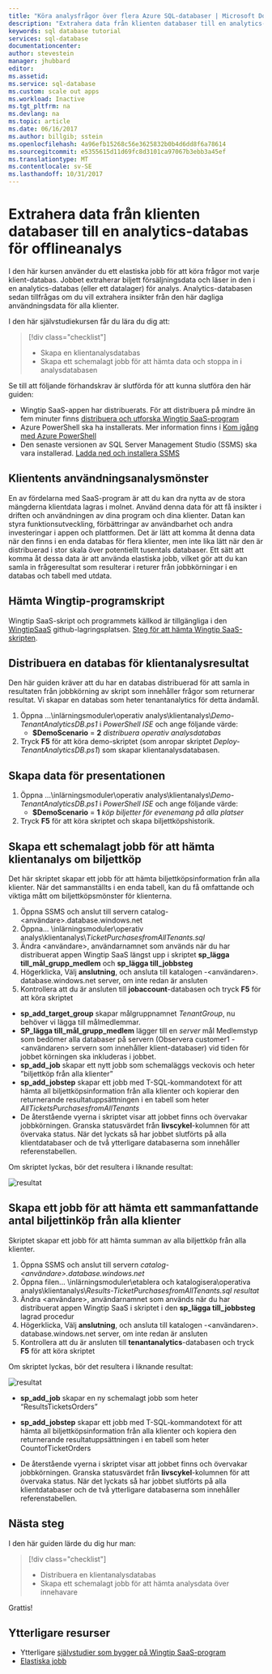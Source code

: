 ```yaml
---
title: "Köra analysfrågor över flera Azure SQL-databaser | Microsoft Docs"
description: "Extrahera data från klienten databaser till en analytics-databas för offlineanalys"
keywords: sql database tutorial
services: sql-database
documentationcenter: 
author: stevestein
manager: jhubbard
editor: 
ms.assetid: 
ms.service: sql-database
ms.custom: scale out apps
ms.workload: Inactive
ms.tgt_pltfrm: na
ms.devlang: na
ms.topic: article
ms.date: 06/16/2017
ms.author: billgib; sstein
ms.openlocfilehash: 4a96efb15268c56e3625832b0b4d6dd8f6a78614
ms.sourcegitcommit: e5355615d11d69fc8d3101ca97067b3ebb3a45ef
ms.translationtype: MT
ms.contentlocale: sv-SE
ms.lasthandoff: 10/31/2017
---
```

# <a name="extract-data-from-tenant-databases-into-an-analytics-database-for-offline-analysis"></a>Extrahera data från klienten databaser till en analytics-databas för offlineanalys

I den här kursen använder du ett elastiska jobb för att köra frågor mot varje klient-databas. Jobbet extraherar biljett försäljningsdata och läser in den i en analytics-databas (eller ett datalager) för analys. Analytics-databasen sedan tillfrågas om du vill extrahera insikter från den här dagliga användningsdata för alla klienter.


I den här självstudiekursen får du lära du dig att:

> [!div class="checklist"]
> * Skapa en klientanalysdatabas
> * Skapa ett schemalagt jobb för att hämta data och stoppa in i analysdatabasen

Se till att följande förhandskrav är slutförda för att kunna slutföra den här guiden:

* Wingtip SaaS-appen har distribuerats. För att distribuera på mindre än fem minuter finns [distribuera och utforska Wingtip SaaS-program](sql-database-saas-tutorial.md)
* Azure PowerShell ska ha installerats. Mer information finns i [Kom igång med Azure PowerShell](https://docs.microsoft.com/powershell/azure/get-started-azureps)
* Den senaste versionen av SQL Server Management Studio (SSMS) ska vara installerad. [Ladda ned och installera SSMS](https://docs.microsoft.com/sql/ssms/download-sql-server-management-studio-ssms)

## <a name="tenant-operational-analytics-pattern"></a>Klientents användningsanalysmönster

En av fördelarna med SaaS-program är att du kan dra nytta av de stora mängderna klientdata lagras i molnet. Använd denna data för att få insikter i driften och användningen av dina program och dina klienter. Datan kan styra funktionsutveckling, förbättringar av användbarhet och andra investeringar i appen och plattformen. Det är lätt att komma åt denna data när den finns i en enda databas för flera klienter, men inte lika lätt när den är distribuerad i stor skala över potentiellt tusentals databaser. Ett sätt att komma åt dessa data är att använda elastiska jobb, vilket gör att du kan samla in frågeresultat som resulterar i returer från jobbkörningar i en databas och tabell med utdata.

## <a name="get-the-wingtip-application-scripts"></a>Hämta Wingtip-programskript

Wingtip SaaS-skript och programmets källkod är tillgängliga i den [WingtipSaaS](https://github.com/Microsoft/WingtipSaaS) github-lagringsplatsen. [Steg för att hämta Wingtip SaaS-skripten](sql-database-wtp-overview.md#download-and-unblock-the-wingtip-saas-scripts).

## <a name="deploy-a-database-for-tenant-analytics-results"></a>Distribuera en databas för klientanalysresultat

Den här guiden kräver att du har en databas distribuerad för att samla in resultaten från jobbkörning av skript som innehåller frågor som returnerar resultat. Vi skapar en databas som heter tenantanalytics för detta ändamål.

1. Öppna ...\\inlärningsmoduler\\operativ analys\\klientanalys\\*Demo-TenantAnalyticsDB.ps1* i *PowerShell ISE* och ange följande värde:
   * **$DemoScenario** = **2** *distribuera operativ analysdatabas*
1. Tryck **F5** för att köra demo-skriptet (som anropar skriptet *Deploy-TenantAnalyticsDB.ps1*) som skapar klientanalysdatabasen.

## <a name="create-some-data-for-the-demo"></a>Skapa data för presentationen

1. Öppna ...\\inlärningsmoduler\\operativ analys\\klientanalys\\*Demo-TenantAnalyticsDB.ps1* i *PowerShell ISE* och ange följande värde:
   * **$DemoScenario** = **1** *köp biljetter för evenemang på alla platser*
1. Tryck **F5** för att köra skriptet och skapa biljettköpshistorik.


## <a name="create-a-scheduled-job-to-retrieve-tenant-analytics-about-ticket-purchases"></a>Skapa ett schemalagt jobb för att hämta klientanalys om biljettköp

Det här skriptet skapar ett jobb för att hämta biljettköpsinformation från alla klienter. När det sammanställts i en enda tabell, kan du få omfattande och viktiga mått om biljettköpsmönster för klienterna.

1. Öppna SSMS och anslut till servern catalog-&lt;användare&gt;.database.windows.net
1. Öppna... \\inlärningsmoduler\\operativ analys\\klientanalys\\*TicketPurchasesfromAllTenants.sql*
1. Ändra &lt;användare&gt;, användarnamnet som används när du har distribuerat appen Wingtip SaaS längst upp i skriptet **sp\_lägga till\_mål\_grupp\_medlem** och **sp\_lägga till\_jobbsteg**
1. Högerklicka, Välj **anslutning**, och ansluta till katalogen -&lt;användaren&gt;. database.windows.net server, om inte redan är ansluten
1. Kontrollera att du är ansluten till **jobaccount**-databasen och tryck **F5** för att köra skriptet

* **sp\_add\_target\_group** skapar målgruppnamnet *TenantGroup*, nu behöver vi lägga till målmedlemmar.
* **SP\_lägga till\_mål\_grupp\_medlem** lägger till en *server* mål Medlemstyp som bedömer alla databaser på servern (Observera customer1 -&lt;användaren&gt; servern som innehåller klient-databaser) vid tiden för jobbet körningen ska inkluderas i jobbet.
* **sp\_add\_job** skapar ett nytt jobb som schemaläggs veckovis och heter ”biljettköp från alla klienter”
* **sp\_add\_jobstep** skapar ett jobb med T-SQL-kommandotext för att hämta all biljettköpsinformation från alla klienter och kopierar den returnerande resultatuppsättningen i en tabell som heter *AllTicketsPurchasesfromAllTenants*
* De återstående vyerna i skriptet visar att jobbet finns och övervakar jobbkörningen. Granska statusvärdet från **livscykel**-kolumnen för att övervaka status. När det lyckats så har jobbet slutförts på alla klientdatabaser och de två ytterligare databaserna som innehåller referenstabellen.

Om skriptet lyckas, bör det resultera i liknande resultat:

![resultat](media/sql-database-saas-tutorial-tenant-analytics/ticket-purchases-job.png)

## <a name="create-a-job-to-retrieve-a-summary-count-of-ticket-purchases-from-all-tenants"></a>Skapa ett jobb för att hämta ett sammanfattande antal biljettinköp från alla klienter

Skriptet skapar ett jobb för att hämta summan av alla biljettköp från alla klienter.

1. Öppna SSMS och anslut till servern *catalog-&lt;användare&gt;.database.windows.net*
1. Öppna filen... \\inlärningsmoduler\\etablera och katalogisera\\operativa analys\\klientanalys\\*Results-TicketPurchasesfromAllTenants.sql resultat*
1. Ändra &lt;användare&gt;, användarnamnet som används när du har distribuerat appen Wingtip SaaS i skriptet i den **sp\_lägga till\_jobbsteg** lagrad procedur
1. Högerklicka, Välj **anslutning**, och ansluta till katalogen -&lt;användaren&gt;. database.windows.net server, om inte redan är ansluten
1. Kontrollera att du är ansluten till **tenantanalytics**-databasen och tryck **F5** för att köra skriptet

Om skriptet lyckas, bör det resultera i liknande resultat:

![resultat](media/sql-database-saas-tutorial-tenant-analytics/total-sales.png)



* **sp\_add\_job** skapar en ny schemalagt jobb som heter “ResultsTicketsOrders”

* **sp\_add\_jobstep** skapar ett jobb med T-SQL-kommandotext för att hämta all biljettköpsinformation från alla klienter och kopiera den returnerande resultatuppsättningen i en tabell som heter CountofTicketOrders

* De återstående vyerna i skriptet visar att jobbet finns och övervakar jobbkörningen. Granska statusvärdet från **livscykel**-kolumnen för att övervaka status. När det lyckats så har jobbet slutförts på alla klientdatabaser och de två ytterligare databaserna som innehåller referenstabellen.


## <a name="next-steps"></a>Nästa steg

I den här guiden lärde du dig hur man:

> [!div class="checklist"]
> * Distribuera en klientanalysdatabas
> * Skapa ett schemalagt jobb för att hämta analysdata över innehavare

Grattis!

## <a name="additional-resources"></a>Ytterligare resurser

* Ytterligare [självstudier som bygger på Wingtip SaaS-program](sql-database-wtp-overview.md#sql-database-wingtip-saas-tutorials)
* [Elastiska jobb](sql-database-elastic-jobs-overview.md)
